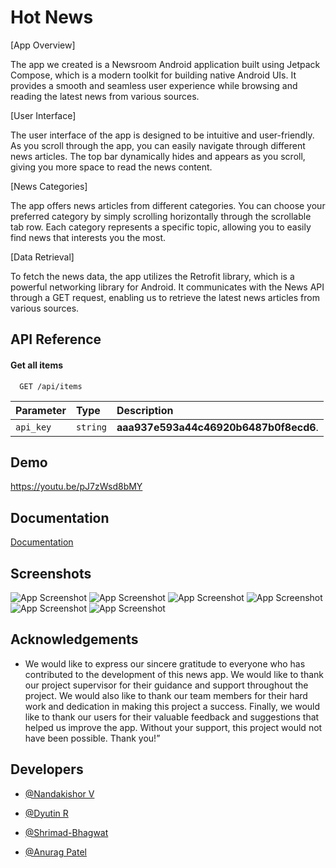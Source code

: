 
# Hot News

[App Overview]

The app we created is a Newsroom Android application built using Jetpack Compose, which is a modern toolkit for building native Android UIs. It provides a smooth and seamless user experience while browsing and reading the latest news from various sources.

[User Interface]

The user interface of the app is designed to be intuitive and user-friendly. As you scroll through the app, you can easily navigate through different news articles. The top bar dynamically hides and appears as you scroll, giving you more space to read the news content.

[News Categories]

The app offers news articles from different categories. You can choose your preferred category by simply scrolling horizontally through the scrollable tab row. Each category represents a specific topic, allowing you to easily find news that interests you the most.

[Data Retrieval]

To fetch the news data, the app utilizes the Retrofit library, which is a powerful networking library for Android. It communicates with the News API through a GET request, enabling us to retrieve the latest news articles from various sources.






## API Reference

#### Get all items

```http
  GET /api/items
```

| Parameter | Type     | Description                |
| :-------- | :------- | :------------------------- |
| `api_key` | `string` | **aaa937e593a44c46920b6487b0f8ecd6**. |







## Demo
https://youtu.be/pJ7zWsd8bMY


## Documentation

[Documentation](https://writer.zoho.in/writer/open/kq3sv0b69e93dc5984756927d8c1c6c7b7b57)


## Screenshots

![App Screenshot](https://drive.google.com/file/d/1fn_mIFAlpiL9vjuBBLX_WJvLcMBMa9Aq/view?usp=drive_link)
![App Screenshot](https://drive.google.com/file/d/1pNFvREhjm3hxfn8p1biA9Ra0B_zBLiCj/view?usp=drive_link)
![App Screenshot](https://drive.google.com/file/d/1oWFQdYLIkq1VqClbrX_WrWEHEdALgDpA/view?usp=drive_link)
![App Screenshot](https://drive.google.com/file/d/1ImY6haHZys_zpVFIHZoqiAoA8Rv3Hh0j/view?usp=drive_link)
![App Screenshot](https://drive.google.com/file/d/1FZ6blJfUIap_NSYPmWrznCsOL2QiCGWP/view?usp=drive_link)
![App Screenshot](https://drive.google.com/file/d/1uYx4Kp5bGC-MQkk_8TTr1ZIDxf4VSorn/view?usp=drive_link)



## Acknowledgements

 - We would like to express our sincere gratitude to everyone who has contributed to the development of this news app. We would like to thank our project supervisor for their guidance and support throughout the project. We would also like to thank our team members for their hard work and dedication in making this project a success. Finally, we would like to thank our users for their valuable feedback and suggestions that helped us improve the app. Without your support, this project would not have been possible. Thank you!”


## Developers

- [@Nandakishor V](https://github.com/nandakishor-v)

- [@Dyutin R](https://github.com/Dyutin)

- [@Shrimad-Bhagwat](https://github.com/Shrimad-Bhagwat)

- [@Anurag Patel](https://github.com/AnuragPatel007)


